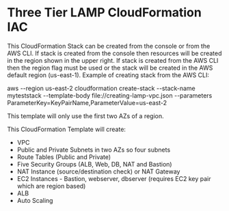 # Three Tier LAMP CloudFormation IAC

This CloudFormation Stack can be created from the console or from the AWS CLI.
If stack is created from the console then resources will be created in the region shown in the upper right.
If stack is created from the AWS CLI then the region flag must be used or the stack will be created in the AWS default region (us-east-1).
Example of creating stack from the AWS CLI:

aws --region us-east-2 cloudformation create-stack --stack-name myteststack --template-body file://creating-lamp-vpc.json --parameters ParameterKey=KeyPairName,ParameterValue=us-east-2

This template will only use the first two AZs of a region.

This CloudFormation Template will create:
- VPC
- Public and Private Subnets in two AZs so four subnets
- Route Tables (Public and Private)
- Five Security Groups (ALB, Web, DB, NAT and Bastion)
- NAT Instance (source/destination check) or NAT Gateway
- EC2 Instances - Bastion, webserver, dbserver (requires EC2 key pair which are region based)
- ALB
- Auto Scaling
